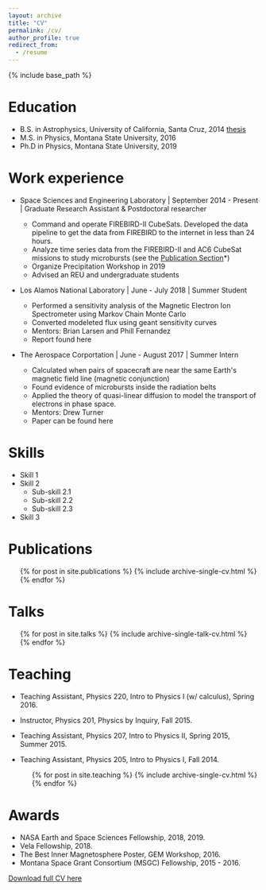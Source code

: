 ```yaml
---
layout: archive
title: "CV"
permalink: /cv/
author_profile: true
redirect_from:
  - /resume
---
```


{% include base_path %}

Education
======
* B.S. in Astrophysics, University of California, Santa Cruz, 2014 [thesis](../files/senior_thesis.pdf)
* M.S. in Physics, Montana State University, 2016
* Ph.D in Physics, Montana State University, 2019

Work experience
======
* Space Sciences and Engineering Laboratory \| September 2014 - Present \| Graduate Research Assistant & Postdoctoral researcher
  * Command and operate FIREBIRD-II CubeSats. Developed the data pipeline to get the data from FIREBIRD to the internet in less than 24 hours.
  * Analyze time series data from the FIREBIRD-II and AC6 CubeSat missions to study microbursts (see the [Publication Section](/research/)*)
  * Organize Precipitation Workshop in 2019
  * Advised an REU and undergraduate students

* Los Alamos National Laboratory \| June - July 2018 \| Summer Student
  * Performed a sensitivity analysis of the Magnetic Electron Ion Spectrometer using Markov Chain Monte Carlo
  * Converted modeleted flux using geant sensitivity curves
  * Mentors: Brian Larsen and Phill Fernandez 
  * Report found here

* The Aerospace Corportation \| June - August 2017 \| Summer Intern
  * Calculated when pairs of spacecraft are near the same Earth's magnetic field line (magnetic conjunction)
  * Found evidence of microbursts inside the radiation belts
  * Applied the theory of quasi-linear diffusion to model the transport of electrons in phase space.
  * Mentors: Drew Turner
  * Paper can be found here
  
Skills
======
* Skill 1
* Skill 2
  * Sub-skill 2.1
  * Sub-skill 2.2
  * Sub-skill 2.3
* Skill 3

Publications
======
  <ul>{% for post in site.publications %}
    {% include archive-single-cv.html %}
  {% endfor %}</ul>
  
Talks
======
  <ul>{% for post in site.talks %}
    {% include archive-single-talk-cv.html %}
  {% endfor %}</ul>
  
Teaching
======
* Teaching Assistant, Physics 220, Intro to Physics I (w/ calculus), Spring 2016.
* Instructor, Physics 201, Physics by Inquiry, Fall 2015.
* Teaching Assistant, Physics 207, Intro to Physics II, Spring 2015, Summer 2015.
* Teaching Assistant, Physics 205, Intro to Physics I, Fall 2014.

  <ul>{% for post in site.teaching %}
    {% include archive-single-cv.html %}
  {% endfor %}</ul>

Awards
======
* NASA Earth and Space Sciences Fellowship, 2018, 2019.
* Vela Fellowship, 2018.
* The Best Inner Magnetosphere Poster, GEM Workshop, 2016.
* Montana Space Grant Consortium (MSGC) Fellowship, 2015 - 2016.
  
[Download full CV here](http://mshumko.github.io/files/general_resume.pdf)
